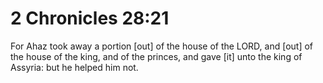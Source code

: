 # 2 Chronicles 28:21

For Ahaz took away a portion [out] of the house of the LORD, and [out] of the house of the king, and of the princes, and gave [it] unto the king of Assyria: but he helped him not.